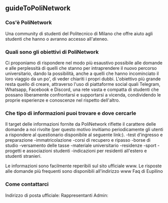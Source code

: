 ## guideToPoliNetwork


### Cos'è PoliNetwork
Una community di studenti del Politecnico di Milano che offre aiuto agli studenti che hanno o avranno accesso all'ateneo.

### Quali sono gli obiettivi di PoliNetwork
Ci proponiamo di rispondere nel modo più esaustivo possibile alle domande e alle perplessità di quelli che stanno per intraprendere il nuovo percorso universitario, dando la possibilità, anche a quelli che hanno incominciato il loro viaggio da un po', di veder chiariti i propri dubbi.
L'obiettivo più grande resta quello di creare, attraverso l'uso di piattaforme social quali Telegram, Whatsapp, Facebook e Discord, una rete vasta e compatta di studenti che possano liberamente confrontarsi e supportarsi a vicenda, condividendo le proprie esperienze e conoscenze nel rispetto dell'altro.

### Che tipo di informazioni puoi trovare e dove cercarle

Il target delle informazioni fornite da PoliNetwork riflette il carattere delle domande a noi rivolte (per questo motivo invitiamo periodicamente gli utenti a rispondere al questionario disponibile al seguente link:).
-test d'ingresso e preparazione
-immatricolazione
-corsi di recupero e ripasso
-borse di studio
-versamento delle tasse
-materiale universitario
-residenze
-sport
-progetti e associazioni studenti
-indicazioni per residenti all'estero e studenti stranieri.

Le informazioni sono facilmente reperibili sul sito ufficiale www.
Le risposte alle domande più frequenti sono disponibili all'indirizzo www Faq di Eupilino


### Come contattarci

Indirizzo di posta ufficiale:
Rappresentanti Admin:
